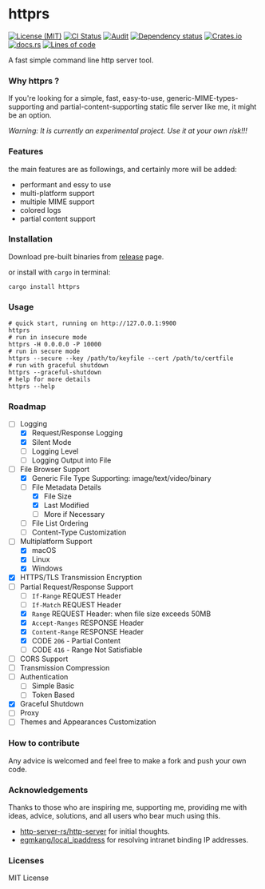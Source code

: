 # httprs

[![License (MIT)](https://img.shields.io/crates/l/httprs)](https://github.com/10fish/httprs/blob/main/LICENSE.txt)
[![CI Status](https://github.com/10fish/httprs/actions/workflows/ci.yml/badge.svg)](https://github.com/10fish/httprs/actions/workflows/ci.yml)
[![Audit](https://github.com/10fish/httprs/actions/workflows/audit.yml/badge.svg)](https://github.com/10fish/httprs/actions/workflows/audit.yml)
[![Dependency status](https://deps.rs/repo/github/10fish/httprs/status.svg)](https://deps.rs/repo/github/10fish/httprs)
[![Crates.io](https://img.shields.io/crates/v/httprs)](https://crates.io/crates/httprs)
[![docs.rs](https://img.shields.io/badge/docs-website-blue)](https://docs.rs/httprs/)
[![Lines of code](https://tokei.rs/b1/github/10fish/httprs?category=lines)](https://github.com/10fish/httprs)

A fast simple command line http server tool. 

### Why httprs ?
If you're looking for a simple, fast, easy-to-use, generic-MIME-types-supporting 
and partial-content-supporting static file server like me, it might be an option.

*Warning: It is currently an experimental project. Use it at your own risk!!!*

### Features
the main features are as followings, and certainly more will be added:
- performant and essy to use
- multi-platform support
- multiple MIME support
- colored logs
- partial content support

### Installation
Download pre-built binaries from [release](https://github.com/10fish/httprs/releases) page.

or install with `cargo` in terminal:
```shell
cargo install httprs
```

### Usage
```shell
# quick start, running on http://127.0.0.1:9900
httprs
# run in insecure mode
httprs -H 0.0.0.0 -P 10000
# run in secure mode
httprs --secure --key /path/to/keyfile --cert /path/to/certfile
# run with graceful shutdown
httprs --graceful-shutdown
# help for more details
httprs --help
```

### Roadmap

- [ ] Logging
    - [x] Request/Response Logging
    - [x] Silent Mode
    - [ ] Logging Level
    - [ ] Logging Output into File
- [ ] File Browser Support
    - [x] Generic File Type Supporting: image/text/video/binary
    - [ ] File Metadata Details
      - [x] File Size
      - [x] Last Modified
      - [ ] More if Necessary
    - [ ] File List Ordering
    - [ ] Content-Type Customization
- [ ] Multiplatform Support
    - [x] macOS
    - [x] Linux
    - [x] Windows
- [x] HTTPS/TLS Transmission Encryption
- [ ] Partial Request/Response Support
    - [ ] `If-Range` REQUEST Header
    - [ ] `If-Match` REQUEST Header
    - [x] `Range` REQUEST Header: when file size exceeds 50MB
    - [x] `Accept-Ranges` RESPONSE Header
    - [x] `Content-Range` RESPONSE Header
    - [x] CODE `206` - Partial Content
    - [ ] CODE `416` - Range Not Satisfiable
- [ ] CORS Support
- [ ] Transmission Compression
- [ ] Authentication
  - [ ] Simple Basic
  - [ ] Token Based
- [x] Graceful Shutdown
- [ ] Proxy
- [ ] Themes and Appearances Customization

### How to contribute
Any advice is welcomed and feel free to make a fork and push your own code.

### Acknowledgements
Thanks to those who are inspiring me, supporting me, providing me with ideas, advice, solutions, and all users who bear much using this.
- [http-server-rs/http-server](https://github.com/http-server-rs/http-server) for initial thoughts.
- [egmkang/local_ipaddress](https://github.com/egmkang/local_ipaddress) for resolving intranet binding IP addresses.

### Licenses

MIT License
